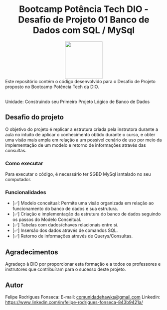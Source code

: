 <h1 align="center">Bootcamp Potência Tech DIO - Desafio de Projeto 01 Banco de Dados com SQL / MySql</h1>

<div align="center">
<a href="https://www.dio.me/"><img src="https://hermes.digitalinnovation.one/assets/diome/logo-full.svg" align="center" height="120" width="120" ></a> <br>

</div>
Este repositório contém o código desenvolvido para o Desafio de Projeto proposto no Bootcamp Potência Tech da DIO.
<br><br>

Unidade: Construindo seu Primeiro Projeto Lógico de Banco de Dados <br>

<h2 id="DesafioDeProjeto">Desafio do projeto</h2>

O objetivo do projeto é replicar a estrutura criada pela instrutora durante a aula no intuito de aplicar o conhecimento obtido durante o curso, e obter uma visão mais ampla
em relação a um possível cenário de uso por meio da implementação de um modelo e retorno de informações através das consultas.

<h3 id="ComoExecutar">Como executar</h3>

Para executar o código, é necessário ter SGBD MySql isntalado no seu computador.

<h3 id="Funcionalidades">Funcionalidades</h3>

- [✅] Modelo conceitual: Permite uma visão organizada em relação ao funcionamento do banco de dados e sua estrutura.
- [✅] Criação e implementação da estrutura do banco de dados seguindo os passos do Modelo Conceitual.
- [✅] Tabelas com dados/chaves relacionais entre si.
- [✅] Insersão dos dados através de comandos SQL.
- [✅] Retorno de informações através de Querys/Consultas.

<h2 id="Agradecimentos">Agradecimentos</h2>

Agradeço à DIO por proporcionar esta formação e a todos os professores e instrutores que contribuíram para o sucesso deste projeto.

<h2 id="autor">Autor</h2>

Felipe Rodrigues Fonseca:
E-mail: comunidadehawks@gmail.com
Linkedin: https://www.linkedin.com/in/felipe-rodrigues-fonseca-843b9421a/

